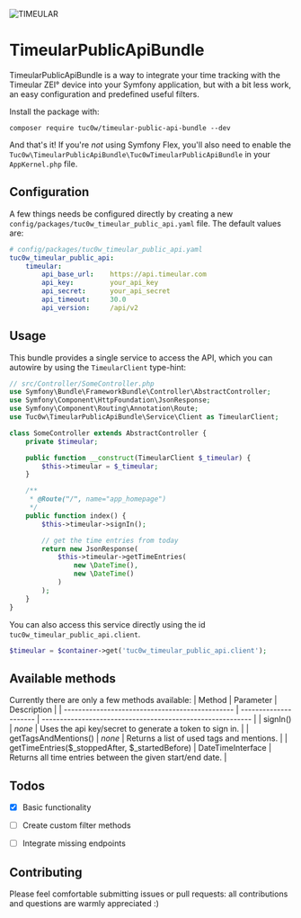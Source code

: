 ![TIMEULAR](https://profile.timeular.com/img/svg/timeular.svg)

# TimeularPublicApiBundle

TimeularPublicApiBundle is a way to integrate your time tracking with
the Timeular ZEI° device into your Symfony application, but with a bit
less work, an easy configuration and predefined useful filters.

Install the package with:
```console
composer require tuc0w/timeular-public-api-bundle --dev
```

And that's it! If you're *not* using Symfony Flex, you'll also
need to enable the `Tuc0w\TimeularPublicApiBundle\Tuc0wTimeularPublicApiBundle`
in your `AppKernel.php` file.


## Configuration

A few things needs be configured directly by creating a new
`config/packages/tuc0w_timeular_public_api.yaml` file.
The default values are:
```yaml
# config/packages/tuc0w_timeular_public_api.yaml
tuc0w_timeular_public_api:
    timeular:
        api_base_url:    https://api.timeular.com
        api_key:         your_api_key
        api_secret:      your_api_secret
        api_timeout:     30.0
        api_version:     /api/v2
```


## Usage

This bundle provides a single service to access the API, which
you can autowire by using the `TimeularClient` type-hint:
```php
// src/Controller/SomeController.php
use Symfony\Bundle\FrameworkBundle\Controller\AbstractController;
use Symfony\Component\HttpFoundation\JsonResponse;
use Symfony\Component\Routing\Annotation\Route;
use Tuc0w\TimeularPublicApiBundle\Service\Client as TimeularClient;

class SomeController extends AbstractController {
    private $timeular;

    public function __construct(TimeularClient $_timeular) {
        $this->timeular = $_timeular;
    }

    /**
     * @Route("/", name="app_homepage")
     */
    public function index() {
        $this->timeular->signIn();

        // get the time entries from today
        return new JsonResponse(
            $this->timeular->getTimeEntries(
                new \DateTime(),
                new \DateTime()
            )
        );
    }
}
```

You can also access this service directly using the id
`tuc0w_timeular_public_api.client`.
```php
$timeular = $container->get('tuc0w_timeular_public_api.client');
```


## Available methods

Currently there are only a few methods available:
| Method                                          | Parameter             | Description                                                |
| ----------------------------------------------- | --------------------- | ---------------------------------------------------------- |
| signIn()                                        | *none*                | Uses the api key/secret to generate a token to sign in.    |
| getTagsAndMentions()                            | *none*                | Returns a list of used tags and mentions.                  |
| getTimeEntries($_stoppedAfter, $_startedBefore) | DateTimeInterface     | Returns all time entries between the given start/end date. |


## Todos
- [x] Basic functionality
- [ ] Create custom filter methods
- [ ] Integrate missing endpoints


## Contributing
Please feel comfortable submitting issues or pull requests: all contributions
and questions are warmly appreciated :)
